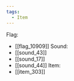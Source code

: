 ```yaml
---
tags:
  - Item
---
```

Flag:
- [[flag_10909]]
Sound:
- [[sound_43]]
- [[sound_17]]
- [[sound_44]]
Item:
- [[item_303]]
